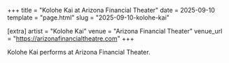 +++
title = "Kolohe Kai at Arizona Financial Theater"
date = 2025-09-10
template = "page.html"
slug = "2025-09-10-kolohe-kai"

[extra]
artist = "Kolohe Kai"
venue = "Arizona Financial Theater"
venue_url = "https://arizonafinancialtheatre.com"
+++

Kolohe Kai performs at Arizona Financial Theater.
